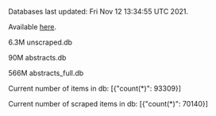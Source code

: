 Databases last updated: Fri Nov 12 13:34:55 UTC 2021. 

Available [here](https://github.com/cbeauhilton/ash-db/releases).

6.3M	unscraped.db

90M	abstracts.db

566M	abstracts_full.db

Current number of items in db:
[{"count(*)": 93309}]

Current number of scraped items in db:
[{"count(*)": 70140}]
